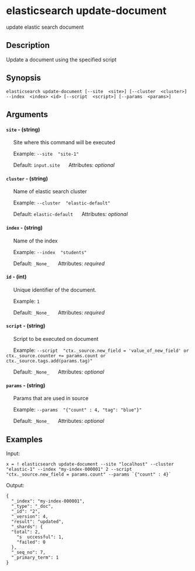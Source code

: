 # elasticsearch update-document

update elastic search document

## Description

Update a document using the specified script

## Synopsis

`elasticsearch update-document [--site  <site>] [--cluster  <cluster>] --index  <index> <id> [--script  <script>] [--params  <params>]`

## Arguments


#### `site` - (string)

&nbsp;&nbsp;&nbsp;&nbsp; Site where this command will be executed  

&nbsp;&nbsp;&nbsp;&nbsp; Example:  `--site  "site-1"`

&nbsp;&nbsp;&nbsp;&nbsp; Default: `input.site`
&nbsp;&nbsp;&nbsp;&nbsp; Attributes: _optional_  


#### `cluster` - (string)

&nbsp;&nbsp;&nbsp;&nbsp; Name of elastic search cluster  

&nbsp;&nbsp;&nbsp;&nbsp; Example:  `--cluster  "elastic-default"`

&nbsp;&nbsp;&nbsp;&nbsp; Default: `elastic-default`
&nbsp;&nbsp;&nbsp;&nbsp; Attributes: _optional_  


#### `index` - (string)

&nbsp;&nbsp;&nbsp;&nbsp; Name of the index  

&nbsp;&nbsp;&nbsp;&nbsp; Example:  `--index  "students"`

&nbsp;&nbsp;&nbsp;&nbsp; Default: `_None_`
&nbsp;&nbsp;&nbsp;&nbsp; Attributes: _required_  


#### `id` - (int)

&nbsp;&nbsp;&nbsp;&nbsp; Unique identifier of the document.  

&nbsp;&nbsp;&nbsp;&nbsp; Example:  `1`

&nbsp;&nbsp;&nbsp;&nbsp; Default: `_None_`
&nbsp;&nbsp;&nbsp;&nbsp; Attributes: _required_  


#### `script` - (string)

&nbsp;&nbsp;&nbsp;&nbsp; Script to be executed on document  

&nbsp;&nbsp;&nbsp;&nbsp; Example:  `--script  "ctx._source.new_field = 'value_of_new_field' or ctx._source.counter += params.count or ctx._source.tags.add(params.tag)"`

&nbsp;&nbsp;&nbsp;&nbsp; Default: `_None_`
&nbsp;&nbsp;&nbsp;&nbsp; Attributes: _optional_  


#### `params` - (string)

&nbsp;&nbsp;&nbsp;&nbsp; Params that are used in source  

&nbsp;&nbsp;&nbsp;&nbsp; Example:  `--params  "{"count" : 4, "tag": "blue"}"`

&nbsp;&nbsp;&nbsp;&nbsp; Default: `_None_`
&nbsp;&nbsp;&nbsp;&nbsp; Attributes: _optional_  



## Examples

Input: 
```
x = ! elasticsearch update-document --site "localhost" --cluster "elastic-1" --index "my-index-000001" 2 --script "ctx._source.new_field = params.count" --params `{"count" : 4}`
```
Output: 
```
{
  "_index": "my-index-000001",
  "_type": "_doc",
  "_id": "2",
  "_version": 4,
  "result": "updated",
  "_shards": {
  "total": 2,
    "s  uccessful": 1,
    "failed": 0
  },
  "_seq_no": 7,
  "_primary_term": 1
}
```


